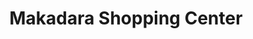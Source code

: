 ---
title: "Makadara Shopping Center"
url: /nairobi/makadara-shopping-center/
shop: Einkaufszentrum
---